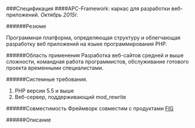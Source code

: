 ###Спецификация
####APC-Framework: каркас для разработки веб-приложений.
*Октябрь 2015г.*

######Резюме

Программная платформа, определяющая структуру и облегчающая разработку веб приложений на языке программирования PHP. 


######Область применения
Разработка веб-сайтов средней и выше сложности, командная работа программистов, обслуживание готового проекта временными специалистами.

######Системные требования.
1. PHP версии 5.5 и выше
3. Веб-сервер, поддерживающий mod_rewrite

######Совместимость
Фреймворк совместим с продуктами [FIG](http://www.php-fig.org/)

######Описание
